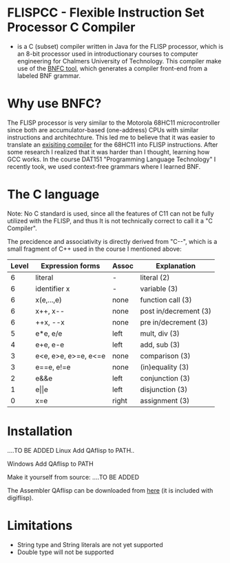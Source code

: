 # FLISPCC - Flexible Instruction Set Processor C Compiler
- is a C (subset) compiler written in Java for the FLISP processor, which is an 8-bit processor used in introductionary courses
to computer engineering for Chalmers University of Technology. This compiler make use of the [BNFC tool](https://github.com/BNFC/bnfc),
which generates a compiler front-end from a labeled BNF grammar.

# Why use BNFC?
The FLISP processor is very similar to the Motorola 68HC11 microcontroller since both are accumulator-based (one-address)
CPUs with similar instructions and architechture. This led me to believe that it was easier to translate an [exisiting compiler](https://www.gnu.org/software/m68hc11/m68hc11_gcc.html) for the 68HC11
into FLISP instructions. After some research I realized that it was harder than I thought, learning how GCC works.
In the course DAT151 "Programming Language Technology" I recently took, we used context-free grammars where I learned BNF.

# The C language
Note: No C standard is used, since all the features of C11 can not be fully utilized with the FLISP, and thus It is not 
technically correct to call it a "C Compiler".

The precidence and associativity is directly derived from "C--", 
which is a small fragment of C++ used in the course I mentioned above:

| Level | Expression forms     | Assoc | Explanation             |
|-------|----------------------|-------|-------------------------|
| 6     | literal              | \-    | literal \(2\)           |
| 6     | identifier x         | \-    | variable \(3\)          |
| 6     | x\(e,\.\.\.,e\)      | none  | function call \(3\)     |
| 6     | x\+\+, x\-\-         | none  | post in/decrement \(3\) |
| 6     | \+\+x, \-\-x         | none  | pre in/decrement \(3\)  |
| 5     | e\*e, e/e            | left  | mult, div \(3\)         |
| 4     | e\+e, e\-e           | left  | add, sub \(3\)          |
| 3     | e<e, e>e, e>=e, e<=e | none  | comparison \(3\)        |
| 3     | e==e, e\!=e          | none  | \(in\)equality \(3\)    |
| 2     | e&&e                 | left  | conjunction \(3\)       |
| 1     | e\|\|e               | left  | disjunction \(3\)       |
| 0     | x=e                  | right | assignment \(3\)        |

# Installation
....TO BE ADDED
  Linux
    Add QAflisp to PATH..

  Windows
    Add QAflisp to PATH

Make it yourself from source:
....TO BE ADDED

The Assembler QAflisp can be downloaded from [here](http://www.gbgmv.se/html/digiflisp.html) (it is included with digiflisp). 

# Limitations
- String type and String literals are not yet supported
- Double type will not be supported

